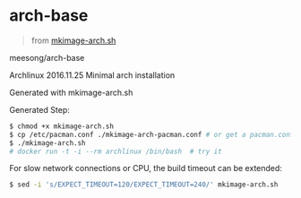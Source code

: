 # arch-base

> from [mkimage-arch.sh](https://github.com/docker/docker/blob/master/contrib/mkimage-arch.sh)

meesong/arch-base

Archlinux 2016.11.25 Minimal arch installation

Generated with mkimage-arch.sh

Generated Step:

```bash
$ chmod +x mkimage-arch.sh
$ cp /etc/pacman.conf ./mkimage-arch-pacman.conf # or get a pacman.conf from somewhere else
$ ./mkimage-arch.sh
# docker run -t -i --rm archlinux /bin/bash  # try it
```

For slow network connections or CPU, the build timeout can be extended:

```bash
$ sed -i 's/EXPECT_TIMEOUT=120/EXPECT_TIMEOUT=240/' mkimage-arch.sh
```
